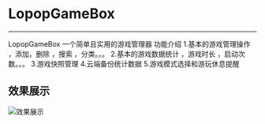 # LopopGameBox

---

LopopGameBox
一个简单且实用的游戏管理器
功能介绍
1.基本的游戏管理操作 ，添加，删除 ，搜索 ，分类。。。
2.基本的游戏数据统计 ，游戏时长 ，启动次数。。。
3.游戏快照管理
4.云端备份统计数据
5.游戏模式选择和游玩休息提醒

## 效果展示

![效果展示](https://image.lopop.top/github/%E5%B1%8F%E5%B9%95%E6%88%AA%E5%9B%BE%202025-10-20%20103759.png)
